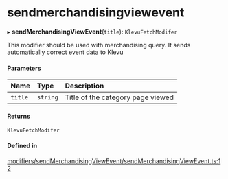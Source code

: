 # sendmerchandisingviewevent
      
▸ **sendMerchandisingViewEvent**(`title`): `KlevuFetchModifer`

This modifier should be used with merchandising query. It sends
automatically correct event data to Klevu

#### Parameters

| Name | Type | Description |
| :------ | :------ | :------ |
| `title` | `string` | Title of the category page viewed |

#### Returns

`KlevuFetchModifer`

#### Defined in

[modifiers/sendMerchandisingViewEvent/sendMerchandisingViewEvent.ts:12](https://github.com/klevultd/frontend-sdk/blob/d712c6c/packages/klevu-core/src/modifiers/sendMerchandisingViewEvent/sendMerchandisingViewEvent.ts#L12)

